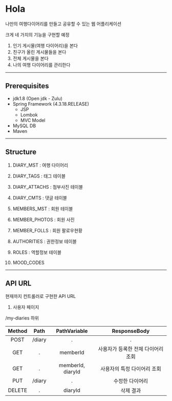 # Hola
나만의 여행다이어리를 만들고 공유할 수 있는 웹 어플리케이션

크게 네 가지의 기능을 구현할 예정
1. 인기 게시물(여행 다이어리)을 본다
2. 친구가 올린 게시물들을 본다
3. 전체 게시물을 본다
4. 나의 여행 다이어리를 관리한다

-------------------------------

## Prerequisites

* jdk1.8 (Open jdk - Zulu)
* Spring Framework (4.3.18.RELEASE)
  - JSP
  - Lombok
  - MVC Model
* MySQL DB
* Maven

--------------------------------

## Structure

1. DIARY_MST : 여행 다이어리

2. DIARY_TAGS : 태그 테이블

3. DIARY_ATTACHS : 첨부사진 테이블

4. DIARY_CMTS : 댓글 테이블

5. MEMBERS_MST : 회원 테이블

6. MEMBER_PHOTOS : 회원 사진

7. MEMBER_FOLLS : 회원 팔로우현황

8. AUTHORITIES : 권한정보 테이블

9. ROLES : 역할정보 테이블

10. MOOD_CODES

--------------------------------

## API URL

현재까지 컨트롤러로 구현한 API URL

1. 사용자 페이지

/my-diaries 하위

| Method | Path | PathVariable | ResponseBody |
|:---:|:---:|:---:|:---:|
|POST|/diary|.|.|
|GET|.|memberId|사용자가 등록한 전체 다이어리 조회|
|GET|.|memberId, diaryId|사용자의 특정 다이어리 조회|
|PUT|/diary|.|수정한 다이어리|
|DELETE|.|diaryId|삭제 결과|



